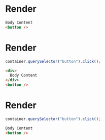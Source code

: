 # Render
```html
Body Content
<button />
```


# Render
```js
container.querySelector("button").click();
```
```html
<div>
  Body Content
</div>
<button />
```


# Render
```js
container.querySelector("button").click();
```
```html
Body Content
<button />
```
